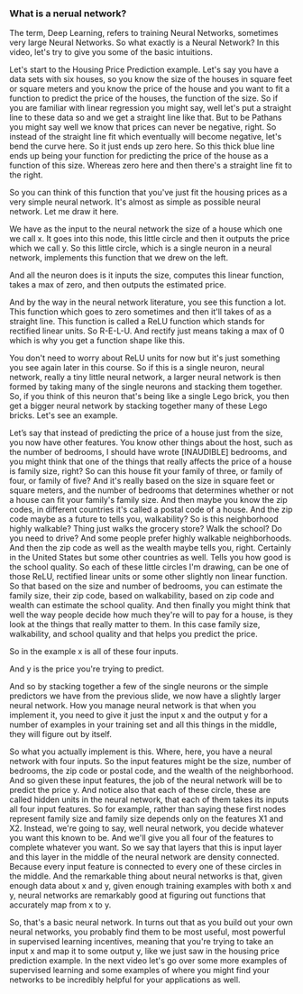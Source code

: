 ### What is a nerual network?

The term, Deep Learning, refers to training Neural Networks, sometimes very large Neural Networks. So what exactly is a Neural Network? In this video, let's try to give you some of the basic intuitions.

Let's start to the Housing Price Prediction example. Let's say you have a data sets with six houses, so you know the size of the houses in square feet or square meters and you know the price of the house and you want to fit a function to predict the price of the houses, the function of the size. So if you are familiar with linear regression you might say, well let's put a straight line to these data so and we get a straight line like that. But to be Pathans you might say well we know that prices can never be negative, right. So instead of the straight line fit which eventually will become negative, let's bend the curve here. So it just ends up zero here. So this thick blue line ends up being your function for predicting the price of the house as a function of this size. Whereas zero here and then there's a straight line fit to the right.

So you can think of this function that you've just fit the housing prices as a very simple neural network. It's almost as simple as possible neural network. Let me draw it here.

We have as the input to the neural network the size of a house which one we call x. It goes into this node, this little circle and then it outputs the price which we call y. So this little circle, which is a single neuron in a neural network, implements this function that we drew on the left.

And all the neuron does is it inputs the size, computes this linear function, takes a max of zero, and then outputs the estimated price.

And by the way in the neural network literature, you see this function a lot. This function which goes to zero sometimes and then it'll takes of as a straight line. This function is called a ReLU function which stands for rectified linear units. So R-E-L-U. And rectify just means taking a max of 0 which is why you get a function shape like this.

You don't need to worry about ReLU units for now but it's just something you see again later in this course. So if this is a single neuron, neural network, really a tiny little neural network, a larger neural network is then formed by taking many of the single neurons and stacking them together. So, if you think of this neuron that's being like a single Lego brick, you then get a bigger neural network by stacking together many of these Lego bricks. Let's see an example.

Let’s say that instead of predicting the price of a house just from the size, you now have other features. You know other things about the host, such as the number of bedrooms, I should have wrote [INAUDIBLE] bedrooms, and you might think that one of the things that really affects the price of a house is family size, right? So can this house fit your family of three, or family of four, or family of five? And it's really based on the size in square feet or square meters, and the number of bedrooms that determines whether or not a house can fit your family's family size. And then maybe you know the zip codes, in different countries it's called a postal code of a house. And the zip code maybe as a future to tells you, walkability? So is this neighborhood highly walkable? Thing just walks the grocery store? Walk the school? Do you need to drive? And some people prefer highly walkable neighborhoods. And then the zip code as well as the wealth maybe tells you, right. Certainly in the United States but some other countries as well. Tells you how good is the school quality. So each of these little circles I'm drawing, can be one of those ReLU, rectified linear units or some other slightly non linear function. So that based on the size and number of bedrooms, you can estimate the family size, their zip code, based on walkability, based on zip code and wealth can estimate the school quality. And then finally you might think that well the way people decide how much they're will to pay for a house, is they look at the things that really matter to them. In this case family size, walkability, and school quality and that helps you predict the price.

So in the example x is all of these four inputs.

And y is the price you're trying to predict.

And so by stacking together a few of the single neurons or the simple predictors we have from the previous slide, we now have a slightly larger neural network. How you manage neural network is that when you implement it, you need to give it just the input x and the output y for a number of examples in your training set and all this things in the middle, they will figure out by itself.

So what you actually implement is this. Where, here, you have a neural network with four inputs. So the input features might be the size, number of bedrooms, the zip code or postal code, and the wealth of the neighborhood. And so given these input features, the job of the neural network will be to predict the price y. And notice also that each of these circle, these are called hidden units in the neural network, that each of them takes its inputs all four input features. So for example, rather than saying these first nodes represent family size and family size depends only on the features X1 and X2. Instead, we're going to say, well neural network, you decide whatever you want this known to be. And we'll give you all four of the features to complete whatever you want. So we say that layers that this is input layer and this layer in the middle of the neural network are density connected. Because every input feature is connected to every one of these circles in the middle. And the remarkable thing about neural networks is that, given enough data about x and y, given enough training examples with both x and y, neural networks are remarkably good at figuring out functions that accurately map from x to y.

So, that's a basic neural network. In turns out that as you build out your own neural networks, you probably find them to be most useful, most powerful in supervised learning incentives, meaning that you're trying to take an input x and map it to some output y, like we just saw in the housing price prediction example. In the next video let's go over some more examples of supervised learning and some examples of where you might find your networks to be incredibly helpful for your applications as well.
